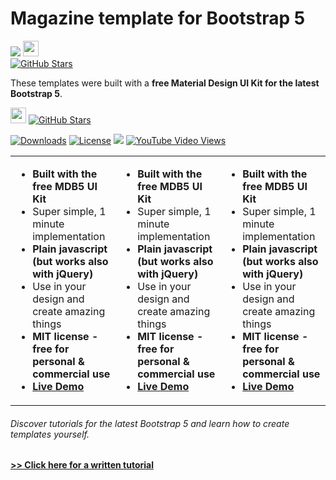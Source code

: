 # Magazine template for Bootstrap 5
<a href="" ><img src="https://img.shields.io/github/downloads/gitart/GO-SIMPLE/total?style=flat-square"></a>
<img height="25" src="https://mdbootstrap.com/img/Marketing/general/logo/medium/mdb-r.png">  
[![GitHub Stars](https://img.shields.io/github/stars/gitart/GO-SIMPLE?label=Star%20now&style=social)](https://github.com/mdbootstrap/mdb-ui-kit/)


These templates were built with a **free Material Design UI Kit for the latest Bootstrap 5**.

<img height="25" src="https://mdbootstrap.com/img/Marketing/general/logo/medium/mdb-r.png">  [![GitHub Stars](https://img.shields.io/github/stars/mdbootstrap/mdb-ui-kit?label=Star%20now&style=social)](https://github.com/mdbootstrap/mdb-ui-kit/)

<a href="https://npmcharts.com/compare/mdbootstrap?minimal=true"> <img src="https://img.shields.io/npm/dm/mdbootstrap.svg?label=MDB%20Downloads" alt="Downloads"></a>
<a href="https://github.com/mdbootstrap/bootstrap-material-design/blob/master/License.pdf"><img src="https://img.shields.io/badge/license-MIT-green.svg" alt="License"></a>
<a href="https://twitter.com/intent/tweet/?text=Thanks+@mdbootstrap+for+creating+amazing+and+free+Material+Design+for+Bootstrap+4+UI+KIT%20https://mdbootstrap.com/docs/jquery/&hashtags=javascript,code,webdesign,bootstrap"><img src="https://img.shields.io/twitter/url/http/shields.io.svg?style=social&label=Let%20us%20know%20you%20were%20here%21&"></a>
<a href="https://www.youtube.com/watch?v=c9B4TPnak1A&t=6s"><img alt="YouTube Video Views" src="https://img.shields.io/youtube/views/c9B4TPnak1A?label=Bootstrap%205%20Tutorial%20Views&style=social"></a>


<table width=100%>
  <tbody>
    <tr>
      <td>
          <ul>
        <li><b>Built with the free MDB5 UI Kit</b></li>
         <li>Super simple, 1 minute implementation</li>
         <li><b>Plain javascript (but works also with jQuery)</b></li>
         <li>Use in your design and create amazing things</li>
         <li><b>MIT license - free for personal & commercial use</b></li>
          <li><b><a href="https://mdbootstrap.com/snippets/standard/mdbootstrap/2515545">Live Demo</a></b></li>
        </ul>
      </td>
      <td>
        <ul>
        <li><b>Built with the free MDB5 UI Kit</b></li>
         <li>Super simple, 1 minute implementation</li>
         <li><b>Plain javascript (but works also with jQuery)</b></li>
         <li>Use in your design and create amazing things</li>
         <li><b>MIT license - free for personal & commercial use</b></li>
          <li><b><a href="https://mdbootstrap.com/snippets/standard/mdbootstrap/2515545">Live Demo</a></b></li>
        </ul>
      </td>
       <td>
        <ul>
        <li><b>Built with the free MDB5 UI Kit</b></li>
         <li>Super simple, 1 minute implementation</li>
         <li><b>Plain javascript (but works also with jQuery)</b></li>
         <li>Use in your design and create amazing things</li>
         <li><b>MIT license - free for personal & commercial use</b></li>
          <li><b><a href="https://mdbootstrap.com/snippets/standard/mdbootstrap/2515545">Live Demo</a></b></li>
        </ul>
      </td>
    </tr>
   </tbody>
</table>



###### Discover tutorials for the latest Bootstrap 5 and learn how to create templates yourself.

**[>> Click here for a written tutorial](https://mdbootstrap.com/docs/standard/getting-started/quick-start/)**

